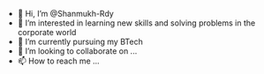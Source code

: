 - 👋 Hi, I’m @Shanmukh-Rdy
- 👀 I’m interested in learning new skills and solving problems in the corporate world
- 🌱 I’m currently pursuing my BTech 
- 💞️ I’m looking to collaborate on ...
- 📫 How to reach me ...

<!---
Shanmukh-Rdy/Shanmukh-Rdy is a ✨ special ✨ repository because its `README.md` (this file) appears on your GitHub profile.
You can click the Preview link to take a look at your changes.
--->
